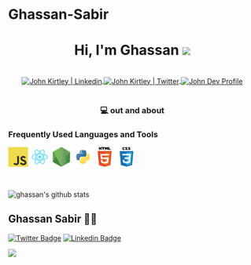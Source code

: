 # Ghassan-Sabir





<div align="center">
 <h1> Hi, I'm Ghassan <img src="https://media.giphy.com/media/hvRJCLFzcasrR4ia7z/giphy.gif" width="35px"></h1>
</div>

<br>

<div align="center">
 <a href="https://linkedin.com/in/ghassan-sabir-7bb927166" target="_blank">
   <img align="center" alt="John Kirtley | Linkedin " width="40px" src="http://www.prepare1.com/wp-content/uploads/2014/04/linkedin-logo-high-res-1254-1024x1024.jpg"</a>
  
  <a href="https://twitter.com/itsghassan1" target="_blank">
    <img align="center" alt="John Kirtley | Twitter" width="41px" src="https://raw.githubusercontent.com/anuraghazra/anuraghazra/master/assets/twitter.svg" />
  </a>

  <a href="https://dev.to/ghassansabir" target="_blank">
    <img align="center" alt="John Dev Profile" width="41px" src="https://cdn4.iconfinder.com/data/icons/logos-and-brands-1/512/84_Dev_logo_logos-512.png" />
  </a>
 </div>

<br>

<div align="center">
<h3>💻 out and about</h3>
</div>

### Frequently Used Languages and Tools 

<code><img height="40" src="https://raw.githubusercontent.com/github/explore/80688e429a7d4ef2fca1e82350fe8e3517d3494d/topics/javascript/javascript.png"></code>
<code><img height="40" src="https://raw.githubusercontent.com/github/explore/80688e429a7d4ef2fca1e82350fe8e3517d3494d/topics/react/react.png"></code>
<code><img height="40" src="https://raw.githubusercontent.com/github/explore/80688e429a7d4ef2fca1e82350fe8e3517d3494d/topics/nodejs/nodejs.png"></code> 
<code><img height="40" src="https://raw.githubusercontent.com/github/explore/5c058a388828bb5fde0bcafd4bc867b5bb3f26f3/topics/python/python.png"></code>
<code><img height="40" src="https://raw.githubusercontent.com/github/explore/5c058a388828bb5fde0bcafd4bc867b5bb3f26f3/topics/html/html.png"></code>
<code><img height="40" src="https://raw.githubusercontent.com/github/explore/5c058a388828bb5fde0bcafd4bc867b5bb3f26f3/topics/css/css.png"></code>


<br>

![ghassan's github stats](https://github-readme-stats.vercel.app/api?username=ghassan222&count_private=true&show_icons=true&theme=default)

## Ghassan Sabir 👨‍💻
[![Twitter Badge](https://img.shields.io/badge/-GhassanSabir-1ca0f1?style=flat-square&logo=twitter&logoColor=white&link=https://twitter.com/itsghassan1)](https://twitter.com/SulthanNK) 
[![Linkedin Badge](https://img.shields.io/badge/-GhassanSabir-blue?style=flat-square&logo=Linkedin&logoColor=white&link=https://www.linkedin.com/in/ghassan-sabir-7bb927166/)](https://www.linkedin.com/in/ghassan-sabir-7bb927166/) 







![](https://komarev.com/ghpvc/?ghassan222&color=blue)

